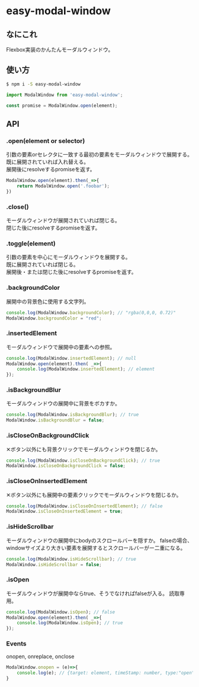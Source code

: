 # easy-modal-window

## なにこれ
Flexbox実装のかんたんモーダルウィンドウ。

## 使い方
```sh
$ npm i -S easy-modal-window
```
```js
import ModalWindow from 'easy-modal-window';

const promise = ModalWindow.open(element);
```

## API

### .open(element or selector)
引数の要素orセレクタに一致する最初の要素をモーダルウィンドウで展開する。  
既に展開されていれば入れ替える。  
展開後にresolveするpromiseを返す。
```js
ModalWindow.open(element).then(_=>{
	return ModalWindow.open('.foobar');
})
```

### .close()
モーダルウィンドウが展開されていれば閉じる。  
閉じた後にresolveするpromiseを返す。

### .toggle(element)
引数の要素を中心にモーダルウィンドウを展開する。  
既に展開されていれば閉じる。  
展開後・または閉じた後にresolveするpromiseを返す。

### .backgroundColor
展開中の背景色に使用する文字列。  
```js
console.log(ModalWindow.backgroundColor); // "rgba(0,0,0, 0.72)"
ModalWindow.backgroundColor = "red";
```

### .insertedElement
モーダルウィンドウで展開中の要素への参照。
```js
console.log(ModalWindow.insertedElement); // null
ModalWindow.open(element).then( _=>{
	console.log(ModalWindow.insertedElement); // element
});
```

### .isBackgroundBlur
モーダルウィンドウの展開中に背景をボカすか。
```js
console.log(ModalWindow.isBackgroundBlur); // true
ModalWindow.isBackgroundBlur = false;
```

### .isCloseOnBackgroundClick
✕ボタン以外にも背景クリックでモーダルウィンドウを閉じるか。  
```js
console.log(ModalWindow.isCloseOnBackgroundClick); // true
ModalWindow.isCloseOnBackgroundClick = false;
```

### .isCloseOnInsertedElement
✕ボタン以外にも展開中の要素クリックでモーダルウィンドウを閉じるか。
```js
console.log(ModalWindow.isCloseOnInsertedElement); // false
ModalWindow.isCloseOnInsertedElement = true;
```

### .isHideScrollbar
モーダルウィンドウの展開中にbodyのスクロールバーを隠すか。
falseの場合、windowサイズより大きい要素を展開するとスクロールバーがー二重になる。
```js
console.log(ModalWindow.isHideScrollbar); // true
ModalWindow.isHideScrollbar = false;
```

### .isOpen
モーダルウィンドウが展開中ならtrue、そうでなければfalseが入る。
読取専用。
```js
console.log(ModalWindow.isOpen); // false
ModalWindow.open(element).then( _=>{
	console.log(ModalWindow.isOpen); // true
});
```

### Events
onopen, onreplace, onclose
```js
ModalWindow.onopen = (e)=>{
	console.log(e); // {target: element, timeStamp: number, type:"open"}
}
```
